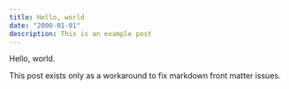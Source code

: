 ```yaml
---
title: Hello, world
date: "2000-01-01"
description: This is an example post
---
```


Hello, world.

This post exists only as a workaround to fix markdown front matter issues.
